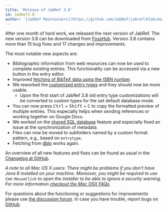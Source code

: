 ```yaml
---
title: 'Release of JabRef 3.8'
id: JabRef3-8
author: '[JabRef Maintainers](https://github.com/JabRef/jabref/blob/main/MAINTAINERS)'
---
```


After one month of hard work, we released the next version of JabRef.
The new version 3.8 can be downloaded from [FossHub](https://www.fosshub.com/JabRef.html).
Version 3.8 contains more than 15 bug fixes and 17 changes and improvements.

The most notable new aspects are:

- Bibliographic information from web resources can now be used to complete existing entries.
  This functionality can be accessed via a new button in the entry editor.
- Improved [fetching of BibTeX data using the ISBN number](http://help.jabref.org/en/ISBNtoBibTeX).
- We reworked the [customized entry types](https://help.jabref.org/en/CustomEntryTypes) and they should now be more usable.
  - Upon the first start of JabRef 3.8 old entry type customizations will be converted to custom types for the set default database mode.
- You can now press <kbd>Ctrl</kbd> + <kbd>Shift</kbd> + <kbd>C</kbd> to copy the formatted preview of multiple entries.
  This especially helps when sending references or working together on Google Docs.
- We worked on the [shared SQL database](https://help.jabref.org/en/SQLDatabase) feature and especially fixed an issue at the synchronization of metadata.
- Files can now be moved to subfolders named by a custom format pattern, e.g., based on `entrytype`.
- Fetching from [dblp](http://dblp.uni-trier.de/) works again.

An overview of all new features and fixes can be found as usual in the [Changelog at GitHub](https://github.com/JabRef/jabref/blob/v3.8/CHANGELOG.md).

_A note to all Mac OS X users: There might be problems if you don't have Java 8 installed on your machine.
Moreover, you might be required to use `Cmd-MouseClick` to open the installer to be able to ignore a security warning.
For more information [checkout the Mac OSX FAQs](https://help.jabref.org/en/FAQosx)._

For questions about the functioning or suggestions for improvements please use [the discussion forum](http://discourse.jabref.org).
In case you have trouble, report bugs on [GitHub](https://github.com/JabRef/jabref/issues).
